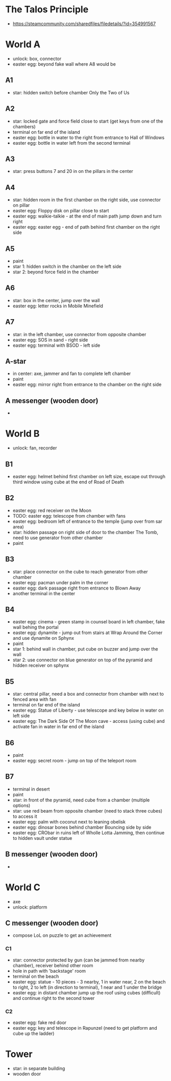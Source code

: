 # The Talos Principle
* https://steamcommunity.com/sharedfiles/filedetails/?id=354991567

# World A
* unlock: box, connector
* easter egg: beyond fake wall where A8 would be

## A1
* star: hidden switch before chamber Only the Two of Us

## A2
* star: locked gate and force field close to start (get keys from one of the chambers)
* terminal on far end of the island
* easter egg: bottle in water to the right from entrance to Hall of Windows
* easter egg: bottle in water left from the second terminal

## A3
* star: press buttons 7 and 20 in on the pillars in the center

## A4
* star: hidden room in the first chamber on the right side, use connector on pillar
* easter egg: Floppy disk on pillar close to start
* easter egg: walkie-talkie - at the end of main path jump down and turn right
* easter egg: easter egg - end of path behind first chamber on the right side

## A5
* paint
* star 1: hidden switch in the chamber on the left side
* star 2: beyond force field in the chamber

## A6
* star: box in the center, jump over the wall
* easter egg: letter rocks in Mobile Minefield

## A7
* star: in the left chamber, use connector from opposite chamber
* easter egg: SOS in sand - right side
* easter egg: terminal with BSOD - left side

## A-star
* in center: axe, jammer and fan to complete left chamber
* paint
* easter egg: mirror right from entrance to the chamber on the right side

## A messenger (wooden door)
*

# World B
* unlock: fan, recorder

## B1
* easter egg: helmet behind first chamber on left size, escape out through third window using cube at the end of Road of Death

## B2
* easter egg: red receiver on the Moon
* TODO: easter egg: telescope from chamber with fans
* easter egg: bedroom left of entrance to the temple (jump over from sar area)
* star: hidden passage on right side of door to the chamber The Tomb, need to use generator from other chamber
* paint

## B3
* star: place connector on the cube to reach generator from other chamber
* easter egg: pacman under palm in the corner
* easter egg: dark passage right from entrance to Blown Away
* another terminal in the center

## B4
* easter egg: cinema - green stamp in counsel board in left chamber, fake wall behing the portal
* easter egg: dynamite - jump out from stairs at Wrap Around the Corner and use dynamite on Sphynx
* paint
* star 1: behind wall in chamber, put cube on buzzer and jump over the wall
* star 2: use connector on blue generator on top of the pyramid and hidden receiver on sphynx

## B5
* star: central pillar, need a box and connector from chamber with next to fenced area with fan
* terminal on far end of the island
* easter egg: Statue of Liberty - use telescope and key below in water on left side
* easter egg: The Dark Side Of The Moon cave - access (using cube) and activate fan in water in far end of the island

## B6
* paint
* easter egg: secret room - jump on top of the teleport room

## B7
* terminal in desert
* paint
* star: in front of the pyramid, need cube from a chamber (multiple options)
* star: use red beam from opposite chamber (need to stack three cubes) to access it
* easter egg: palm with coconut next to leaning obelisk
* easter egg: dinosar bones behind chamber Bouncing side by side
* easter egg: CRObar in ruins left of Wholle Lotta Jamming, then continue to hidden vault under statue

## B messenger (wooden door)
*

# World C
* axe
* unlock: platform

## C messenger (wooden door)
* compose LoL on puzzle to get an achievement

### C1
* star: connector protected by gun (can be jammed from nearby chamber), receiver behind other room
* hole in path with 'backstage' room
* terminal on the beach
* easter egg: statue - 10 pieces - 3 nearby, 1 in water near, 2 on the beach to right, 2 to left (in direction to terminal), 1 near and 1 under the bridge
* easter egg: in distant chamber jump up the roof using cubes (difficult) and continue right to the second tower

### C2
* easter egg: fake red door
* easter egg: key and telescope in Rapunzel (need to get platform and cube up the ladder)

# Tower
* star: in separate building
* wooden door

